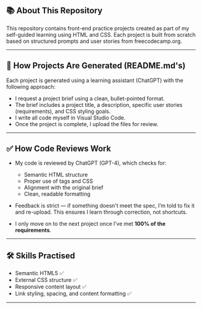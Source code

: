 ## 📚 About This Repository

This repository contains front-end practice projects created as part of my self-guided learning using HTML and CSS. Each project is built from scratch based on structured prompts and user stories from freecodecamp.org.

---

## 🧠 How Projects Are Generated (README.md's)

Each project is generated using a learning assistant (ChatGPT) with the following approach:

- I request a project brief using a clean, bullet-pointed format.
- The brief includes a project title, a description, specific user stories (requirements), and CSS styling goals.
- I write all code myself in Visual Studio Code.
- Once the project is complete, I upload the files for review.

---

## ✅ How Code Reviews Work

- My code is reviewed by ChatGPT (GPT-4), which checks for:
  - Semantic HTML structure
  - Proper use of tags and CSS
  - Alignment with the original brief
  - Clean, readable formatting

- Feedback is strict — if something doesn't meet the spec, I’m told to fix it and re-upload. This ensures I learn through correction, not shortcuts.

- I only move on to the next project once I’ve met **100% of the requirements**.

---

## 🛠️ Skills Practised

- Semantic HTML5 ✅
- External CSS structure ✅
- Responsive content layout ✅
- Link styling, spacing, and content formatting ✅

---
